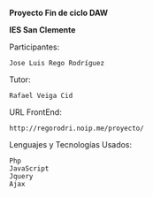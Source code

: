 **Proyecto Fin de ciclo DAW**

**IES San Clemente**

Participantes:

	Jose Luis Rego Rodríguez


Tutor:

	Rafael Veiga Cid

URL FrontEnd:

	http://regorodri.noip.me/proyecto/


Lenguajes y Tecnologías Usados:
	
	Php
	JavaScript
	Jquery
	Ajax
